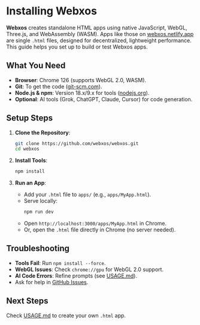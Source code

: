 # Installing Webxos

**Webxos** creates standalone HTML apps using native JavaScript, WebGL, Three.js, and WebAssembly (WASM). Apps like those on [webxos.netlify.app](https://webxos.netlify.app) are single `.html` files, designed for decentralized, lightweight performance. This guide helps you set up to build or test Webxos apps.

## What You Need

- **Browser**: Chrome 126 (supports WebGL 2.0, WASM).
- **Git**: To get the code ([git-scm.com](https://git-scm.com)).
- **Node.js & npm**: Version 18.x/9.x for tools ([nodejs.org](https://nodejs.org)).
- **Optional**: AI tools (Grok, ChatGPT, Claude, Cursor) for code generation.

## Setup Steps

1. **Clone the Repository**:
   ```bash
   git clone https://github.com/webxos/webxos.git
   cd webxos
   ```

2. **Install Tools**:
   ```bash
   npm install
   ```

3. **Run an App**:
   - Add your `.html` file to `apps/` (e.g., `apps/MyApp.html`).
   - Serve locally:
     ```bash
     npm run dev
     ```
   - Open `http://localhost:3000/apps/MyApp.html` in Chrome.
   - Or, open the `.html` file directly in Chrome (no server needed).

## Troubleshooting

- **Tools Fail**: Run `npm install --force`.
- **WebGL Issues**: Check `chrome://gpu` for WebGL 2.0 support.
- **AI Code Errors**: Refine prompts (see [USAGE.md](USAGE.md)).
- Ask for help in [GitHub Issues](https://github.com/webxos/webxos/issues).

## Next Steps

Check [USAGE.md](USAGE.md) to create your own `.html` app.
